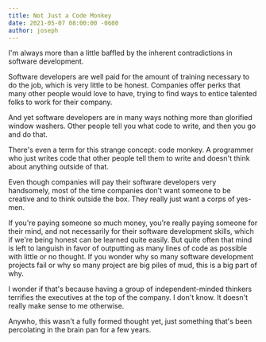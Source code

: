 ```yaml
---
title: Not Just a Code Monkey
date: 2021-05-07 08:00:00 -0600
author: joseph
---
```


I'm always more than a little baffled by the inherent contradictions in software development.

Software developers are well paid for the amount of training necessary to do the job, which is very little to be honest. Companies offer perks that many other people would love to have, trying to find ways to entice talented folks to work for their company.

And yet software developers are in many ways nothing more than glorified window washers. Other people tell you what code to write, and then you go and do that.

There's even a term for this strange concept: code monkey. A programmer who just writes code that other people tell them to write and doesn't think about anything outside of that.

Even though companies will pay their software developers very handsomely, most of the time companies don't want someone to be creative and to think outside the box. They really just want a corps of yes-men.

If you're paying someone so much money, you're really paying someone for their mind, and not necessarily for their software development skills, which if we're being honest can be learned quite easily. But quite often that mind is left to languish in favor of outputting as many lines of code as possible with little or no thought. If you wonder why so many software development projects fail or why so many project are big piles of mud, this is a big part of why.

I wonder if that's because having a group of independent-minded thinkers terrifies the executives at the top of the company. I don't know. It doesn't really make sense to me otherwise.

Anywho, this wasn't a fully formed thought yet, just something that's been percolating in the brain pan for a few years.
